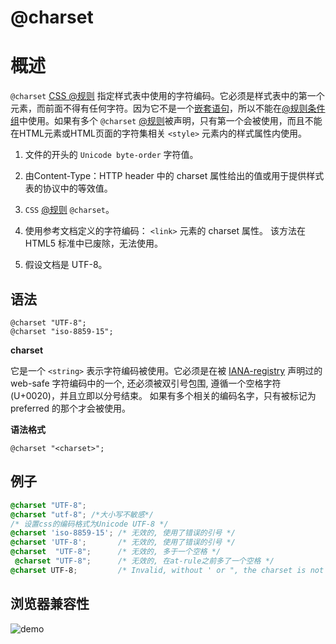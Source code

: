 # @charset

# 概述

 `@charset` <u>CSS @规则</u>  指定样式表中使用的字符编码。它必须是样式表中的第一个元素，而前面不得有任何字符。因为它不是一个<u>嵌套语句</u>，所以不能在<u>@规则条件组</u>中使用。如果有多个 `@charset` <u>@规则</u>被声明，只有第一个会被使用，而且不能在HTML元素或HTML页面的字符集相关 `<style>` 元素内的样式属性内使用。

1. 文件的开头的 `Unicode byte-order` 字符值。

2. 由Content-Type：HTTP header 中的 charset 属性给出的值或用于提供样式表的协议中的等效值。

3. `CSS` <u>@规则</u>  `@charset`。

4. 使用参考文档定义的字符编码： `<link>` 元素的 charset 属性。 该方法在 HTML5 标准中已废除，无法使用。

5. 假设文档是 UTF-8。

## 语法

```
@charset "UTF-8";
@charset "iso-8859-15";
```

**charset**

它是一个 `<string>` 表示字符编码被使用。它必须是在被 <u>IANA-registry</u> 声明过的 web-safe 字符编码中的一个, 还必须被双引号包围, 遵循一个空格字符 (U+0020)，并且立即以分号结束。 如果有多个相关的编码名字，只有被标记为 preferred  的那个才会被使用。

**语法格式**

```
@charset "<charset>";
```

## 例子

```css
@charset "UTF-8";
@charset "utf-8"; /*大小写不敏感*/
/* 设置css的编码格式为Unicode UTF-8 */
@charset 'iso-8859-15'; /* 无效的, 使用了错误的引号 */
@charset 'UTF-8';       /* 无效的, 使用了错误的引号 */
@charset  "UTF-8";      /* 无效的, 多于一个空格 */
 @charset "UTF-8";      /* 无效的, 在at-rule之前多了一个空格 */
@charset UTF-8;         /* Invalid, without ' or ", the charset is not a CSS <string> */
```

## 浏览器兼容性

<img :src="$withBase('/assets/mozillaCss/1617783332(1).jpg')" alt="demo" />
